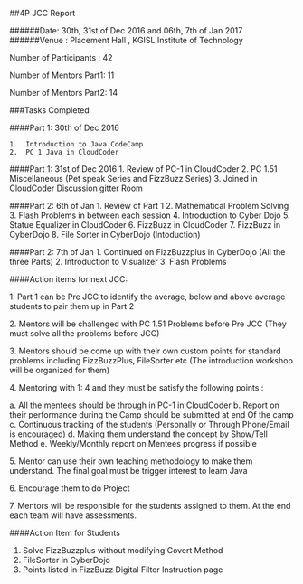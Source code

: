 ##4P JCC Report

######Date: 30th, 31st of Dec 2016 and 06th, 7th of Jan 2017
######Venue : Placement Hall , KGISL Institute of Technology

<p>Number of Participants  : 42</p>
<p>Number of Mentors Part1: 11</p> 
<p>Number of Mentors Part2: 14</p> 

###Tasks Completed 

####Part 1: 30th of Dec 2016

	1.	Introduction to Java CodeCamp
	2.	PC 1 Java in CloudCoder

####Part 1: 31st of Dec 2016
	1.	Review of PC-1 in CloudCoder
	2.	PC 1.51 Miscellaneous (Pet speak Series and FizzBuzz Series)
	3.	Joined in CloudCoder Discussion gitter Room


####Part 2: 6th of Jan
	1.	Review of Part 1
	2.	Mathematical Problem Solving
	3.	Flash Problems in between each session
	4.	Introduction to Cyber Dojo
	5.	Statue Equalizer in CloudCoder 
	6.	FizzBuzz in CloudCoder
	7.	FizzBuzz in CyberDojo
	8.	File Sorter in CyberDojo (Intoduction)

####Part 2: 7th of Jan
	1.	Continued on FizzBuzzplus in CyberDojo (All the three Parts)
	2.	Introduction to Visualizer
	3.	Flash Problems


####Action items for next JCC:

<p>1.	Part 1 can be Pre JCC to identify the average, below and above average students to pair them up in Part 2</p>

<p>2.	Mentors will be challenged with PC 1.51 Problems  before Pre JCC  (They must solve all the problems before JCC)</p>

<p>3.	Mentors should be come up with their own custom points for standard problems including FizzBuzzPlus, FileSorter etc (The introduction workshop will be organized for them)</p>

<p>4.	Mentoring with 1: 4 and they must be satisfy the following points :</p>
	a.	All the mentees should be through in PC-1 in CloudCoder
	b.	Report on their performance during the Camp should be submitted at end Of the camp
	c.	Continuous tracking of the students (Personally or Through Phone/Email is encouraged)
	d.	Making them understand the concept by Show/Tell Method
	e.	Weekly/Monthly report on Mentees progress if possible

<p>5.	Mentor can use their own teaching methodology to make them understand. The final goal must be trigger interest to learn Java</p>
<p>6.	Encourage them to do Project  </p>
<p>7.	Mentors will be responsible for the students assigned to them.  At the end each team will have assessments.</p>


####Action Item for Students

1. Solve FizzBuzzplus without modifying Covert Method
2. FileSorter in CyberDojo
3. Points listed in FizzBuzz Digital Filter Instruction page


